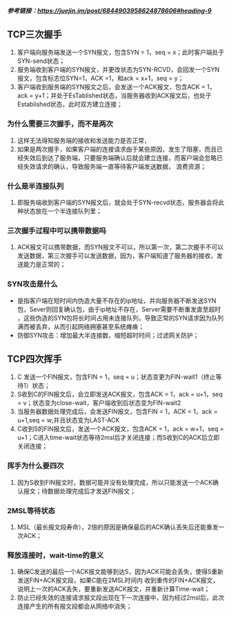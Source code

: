 ##### 参考链接：https://juejin.im/post/6844903958624878606#heading-9
## TCP三次握手
1. 客户端向服务端发送一个SYN报文，包含SYN = 1，seq = x；此时客户端处于SYN-send状态；
2. 服务端收到客户端的SYN报文，并更改状态为SYN-RCVD，会回发一个SYN报文，包含标志位SYN=1，ACK =1，和ack = x+1，seq = y；
3. 客户端收到服务端的SYN报文之后，会发送一个ACK报文，包含ACK = 1，ack = y+1；并处于EsTablished状态，当服务器收到ACK报文后，也处于Established状态，此时双方建立连接；

### 为什么需要三次握手，而不是两次
1. 这样无法得知服务端的接收和发送能力是否正常，
2. 如果是两次握手，如果客户端的连接请求由于某些原因，发生了阻塞，而且已经失效后到达了服务端，只要服务端确认后就会建立连接，而客户端会忽略已经失效请求的确认，导致服务端一直等待客户端发送数据，
浪费资源；

### 什么是半连接队列
1. 即服务端收到客户端的SYN报文后，就会处于SYN-recvd状态，服务器会将此种状态放在一个半连接队列里；

### 三次握手过程中可以携带数据吗
1. ACK报文可以携带数据，而SYN报文不可以，所以第一次，第二次握手不可以发送数据，第三次握手可以发送数据，因为，客户端知道了服务器的接收，发送能力是正常的；

### SYN攻击是什么
- 是指客户端在短时间内伪造大量不存在的ip地址，并向服务器不断发送SYN包，Sever则回复确认包，由于ip地址不存在，Server需要不断重发直至超时
，这些伪造的SYN包将长时间占用未连接队列，导致正常的SYN请求因为队列满而被丢弃，从而引起网络拥塞甚至系统瘫痪；
- 防御SYN攻击：增加最大半连接数，缩短超时时间；过滤网关防护；

## TCP四次挥手
1. C 发送一个FIN报文，包含FIN = 1，seq = u；状态变更为FIN-wait1（终止等待1）状态；
2. S收到C的FIN报文后，会立即发送ACK报文，包含ACK = 1，ack = u+1，seq = v；状态变为close-wait，客户端收到后状态变为FIN-wait2
3. 当服务器数据处理完成后，会发送FIN报文，包含FIN = 1，ACK = 1，ack = u+1,seq = w;并且状态变为LAST-ACK
4. C收到S的FIN报文后，发送一个ACK报文，包含ACK = 1，ack = w+1，seq = u+1；C进入time-wait状态等待2msl后才关闭连接；而S收到C的ACK后立即关闭连接；
 
### 挥手为什么要四次
1. 因为S收到FIN报文时，数据可能并没有处理完成，所以只能发送一个ACK确认报文；待数据处理完成后才发送FIN报文；

### 2MSL等待状态
1. MSL（最长报文段寿命），2倍的原因是确保最后的ACK确认丢失后还能重发一次ACK；

### 释放连接时，wait-time的意义
1. 确保C发送的最后一个ACK报文能够到达S，因为ACK可能会丢失，使得S重新发送FIN+ACK报文段，如果C能在2MSL时间内
收到重传的FIN+ACK报文，说明上一次的ACK丢失，要重新发送ACK报文，并重新计算Time-wait；
2. 防止已经失效的连接请求报文段出现在下一次连接中，因为经过2msl后，此次连接产生的所有报文段都会从网络中消失；
